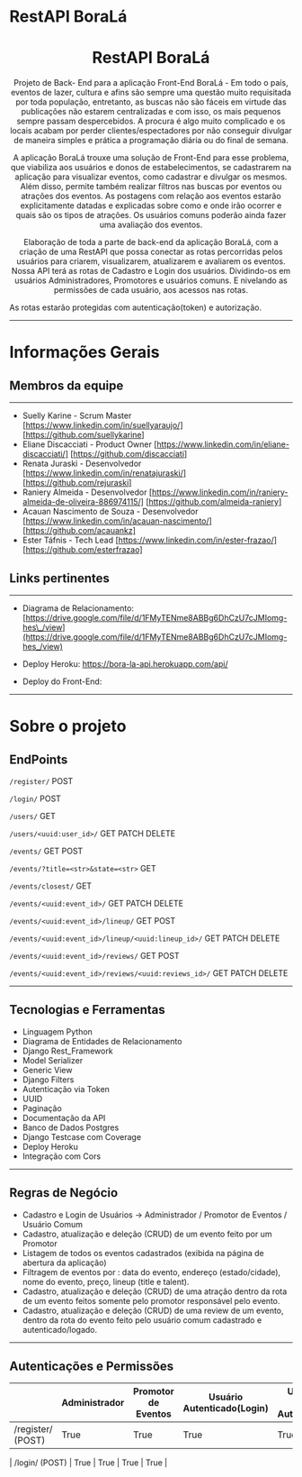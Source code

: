 # RestAPI BoraLá

<h1 align="center">
  RestAPI BoraLá
</h1>

<p align = "center">
Projeto de Back- End para a aplicação Front-End BoraLá -  Em todo o país, eventos de lazer, cultura e afins são sempre uma questão muito requisitada por toda população, entretanto, as buscas não são fáceis em virtude das publicações não estarem centralizadas e com isso, os mais pequenos sempre passam despercebidos. A procura é algo muito complicado e os locais acabam por perder clientes/espectadores por não conseguir divulgar de maneira simples e prática a programação diária ou do final de semana. 
</p>

<p align = "center">
A aplicação BoraLá trouxe uma solução de Front-End para esse problema, que viabiliza aos usuários e donos de estabelecimentos, se cadastrarem na aplicação para  visualizar eventos, como cadastrar e divulgar os mesmos. Além disso, permite também realizar filtros nas buscas por eventos ou atrações dos eventos. As postagens com relação aos eventos estarão explicitamente datadas e explicadas sobre como e onde irão ocorrer e quais são os tipos de atrações. Os usuários comuns poderão ainda fazer uma avaliação dos eventos. 
</p>

<p align = "center">
Elaboração de toda a parte de back-end da aplicação BoraLá, com a criação de uma RestAPI que possa conectar as rotas percorridas pelos usuários para criarem, visualizarem, atualizarem e avaliarem os eventos. 
Nossa API terá as rotas de Cadastro e Login dos usuários. Dividindo-os em usuários Administradores, Promotores e usuários comuns. E nivelando as permissões de cada usuário, aos acessos nas rotas.

As rotas estarão protegidas com autenticação(token) e autorização.

</p>

---

# Informações Gerais

## Membros da equipe

---

- Suelly Karine - Scrum Master [https://www.linkedin.com/in/suellyaraujo/] [https://github.com/suellykarine]
- Eliane Discacciati - Product Owner [https://www.linkedin.com/in/eliane-discacciati/] [https://github.com/discacciati]
- Renata Juraski - Desenvolvedor [https://www.linkedin.com/in/renatajuraski/] [https://github.com/rejuraski]
- Raniery Almeida - Desenvolvedor [https://www.linkedin.com/in/raniery-almeida-de-oliveira-886974115/] [https://github.com/almeida-raniery]
- Acauan Nascimento de Souza - Desenvolvedor [https://www.linkedin.com/in/acauan-nascimento/] [https://github.com/acauankz]
- Ester Táfnis - Tech Lead [https://www.linkedin.com/in/ester-frazao/] [https://github.com/esterfrazao]

## Links pertinentes

---

- Diagrama de Relacionamento: [https://drive.google.com/file/d/1FMyTENme8ABBg6DhCzU7cJMIomg-hes\_/view](https://drive.google.com/file/d/1FMyTENme8ABBg6DhCzU7cJMIomg-hes_/view)

- Deploy Heroku: https://bora-la-api.herokuapp.com/api/
- Deploy do Front-End:

---

# Sobre o projeto

## EndPoints

`/register/` POST

`/login/` POST

`/users/` GET

`/users/<uuid:user_id>/` GET PATCH DELETE

`/events/` GET POST

`/events/?title=<str>&state=<str>` GET

`/events/closest/` GET

`/events/<uuid:event_id>/` GET PATCH DELETE

`/events/<uuid:event_id>/lineup/` GET POST

`/events/<uuid:event_id>/lineup/<uuid:lineup_id>/` GET PATCH DELETE

`/events/<uuid:event_id>/reviews/` GET POST

`/events/<uuid:event_id>/reviews/<uuid:reviews_id>/` GET PATCH DELETE

---

## Tecnologias e Ferramentas

- Linguagem Python
- Diagrama de Entidades de Relacionamento
- Django Rest_Framework
- Model Serializer
- Generic View
- Django Filters
- Autenticação via Token
- UUID
- Paginação
- Documentação da API
- Banco de Dados Postgres
- Django Testcase com Coverage
- Deploy Heroku
- Integração com Cors

---

## Regras de Negócio

- Cadastro e Login de Usuários → Administrador / Promotor de Eventos / Usuário Comum
- Cadastro, atualização e deleção (CRUD) de um evento feito por um Promotor
- Listagem de todos os eventos cadastrados (exibida na página de abertura da aplicação)
- Filtragem de eventos por : data do evento, endereço (estado/cidade), nome do evento, preço, lineup (title e talent).
- Cadastro, atualização e deleção (CRUD) de uma atração dentro da rota de um evento feitos somente pelo promotor responsável pelo evento.
- Cadastro, atualização e deleção (CRUD) de uma review de um evento, dentro da rota do evento feito pelo usuário comum cadastrado e autenticado/logado.

---

## Autenticações e Permissões

|                   | Administrador | Promotor de Eventos | Usuário Autenticado(Login) | Usuário Não Autenticado |
| ----------------- | ------------- | ------------------- | -------------------------- | ----------------------- |
| /register/ (POST) | True          | True                | True                       | True                    |

| /login/ (POST) | True | True | True | True |
